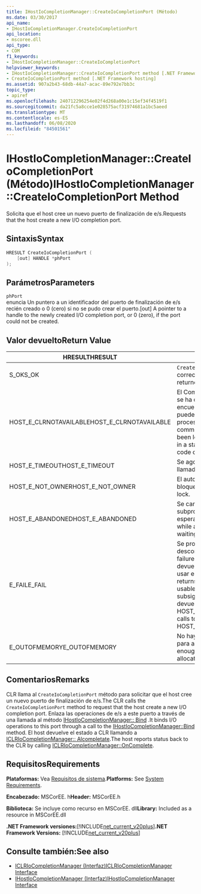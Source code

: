 ```yaml
---
title: IHostIoCompletionManager::CreateIoCompletionPort (Método)
ms.date: 03/30/2017
api_name:
- IHostIoCompletionManager.CreateIoCompletionPort
api_location:
- mscoree.dll
api_type:
- COM
f1_keywords:
- IHostIoCompletionManager::CreateIoCompletionPort
helpviewer_keywords:
- IHostIoCompletionManager::CreateIoCompletionPort method [.NET Framework hosting]
- CreateIoCompletionPort method [.NET Framework hosting]
ms.assetid: 907a2b43-68db-44a7-acac-89e792e7bb3c
topic_type:
- apiref
ms.openlocfilehash: 240712296254e02f4d268a00e1c15ef34f4519f1
ms.sourcegitcommit: da21fc5a8cce1e028575acf31974681a1bc5aeed
ms.translationtype: MT
ms.contentlocale: es-ES
ms.lasthandoff: 06/08/2020
ms.locfileid: "84501561"
---
```

# <a name="ihostiocompletionmanagercreateiocompletionport-method"></a><span data-ttu-id="22d95-102">IHostIoCompletionManager::CreateIoCompletionPort (Método)</span><span class="sxs-lookup"><span data-stu-id="22d95-102">IHostIoCompletionManager::CreateIoCompletionPort Method</span></span>
<span data-ttu-id="22d95-103">Solicita que el host cree un nuevo puerto de finalización de e/s.</span><span class="sxs-lookup"><span data-stu-id="22d95-103">Requests that the host create a new I/O completion port.</span></span>  
  
## <a name="syntax"></a><span data-ttu-id="22d95-104">Sintaxis</span><span class="sxs-lookup"><span data-stu-id="22d95-104">Syntax</span></span>  
  
```cpp  
HRESULT CreateIoCompletionPort (  
    [out] HANDLE *phPort  
);  
```  
  
## <a name="parameters"></a><span data-ttu-id="22d95-105">Parámetros</span><span class="sxs-lookup"><span data-stu-id="22d95-105">Parameters</span></span>  
 `phPort`  
 <span data-ttu-id="22d95-106">enuncia Un puntero a un identificador del puerto de finalización de e/s recién creado o 0 (cero) si no se pudo crear el puerto.</span><span class="sxs-lookup"><span data-stu-id="22d95-106">[out] A pointer to a handle to the newly created I/O completion port, or 0 (zero), if the port could not be created.</span></span>  
  
## <a name="return-value"></a><span data-ttu-id="22d95-107">Valor devuelto</span><span class="sxs-lookup"><span data-stu-id="22d95-107">Return Value</span></span>  
  
|<span data-ttu-id="22d95-108">HRESULT</span><span class="sxs-lookup"><span data-stu-id="22d95-108">HRESULT</span></span>|<span data-ttu-id="22d95-109">Descripción</span><span class="sxs-lookup"><span data-stu-id="22d95-109">Description</span></span>|  
|-------------|-----------------|  
|<span data-ttu-id="22d95-110">S_OK</span><span class="sxs-lookup"><span data-stu-id="22d95-110">S_OK</span></span>|<span data-ttu-id="22d95-111">`CreateIoCompletionPort`se devolvió correctamente.</span><span class="sxs-lookup"><span data-stu-id="22d95-111">`CreateIoCompletionPort` returned successfully.</span></span>|  
|<span data-ttu-id="22d95-112">HOST_E_CLRNOTAVAILABLE</span><span class="sxs-lookup"><span data-stu-id="22d95-112">HOST_E_CLRNOTAVAILABLE</span></span>|<span data-ttu-id="22d95-113">El Common Language Runtime (CLR) no se ha cargado en un proceso o el CLR se encuentra en un estado en el que no puede ejecutar código administrado ni procesar la llamada correctamente.</span><span class="sxs-lookup"><span data-stu-id="22d95-113">The common language runtime (CLR) has not been loaded into a process, or the CLR is in a state in which it cannot run managed code or process the call successfully.</span></span>|  
|<span data-ttu-id="22d95-114">HOST_E_TIMEOUT</span><span class="sxs-lookup"><span data-stu-id="22d95-114">HOST_E_TIMEOUT</span></span>|<span data-ttu-id="22d95-115">Se agotó el tiempo de espera de la llamada.</span><span class="sxs-lookup"><span data-stu-id="22d95-115">The call timed out.</span></span>|  
|<span data-ttu-id="22d95-116">HOST_E_NOT_OWNER</span><span class="sxs-lookup"><span data-stu-id="22d95-116">HOST_E_NOT_OWNER</span></span>|<span data-ttu-id="22d95-117">El autor de la llamada no posee el bloqueo.</span><span class="sxs-lookup"><span data-stu-id="22d95-117">The caller does not own the lock.</span></span>|  
|<span data-ttu-id="22d95-118">HOST_E_ABANDONED</span><span class="sxs-lookup"><span data-stu-id="22d95-118">HOST_E_ABANDONED</span></span>|<span data-ttu-id="22d95-119">Se canceló un evento mientras un subproceso o fibra bloqueados estaba esperando en él.</span><span class="sxs-lookup"><span data-stu-id="22d95-119">An event was canceled while a blocked thread or fiber was waiting on it.</span></span>|  
|<span data-ttu-id="22d95-120">E_FAIL</span><span class="sxs-lookup"><span data-stu-id="22d95-120">E_FAIL</span></span>|<span data-ttu-id="22d95-121">Se produjo un error grave desconocido.</span><span class="sxs-lookup"><span data-stu-id="22d95-121">An unknown catastrophic failure occurred.</span></span> <span data-ttu-id="22d95-122">Cuando un método devuelve E_FAIL, CLR ya no se puede usar en el proceso.</span><span class="sxs-lookup"><span data-stu-id="22d95-122">When a method returns E_FAIL, the CLR is no longer usable within the process.</span></span> <span data-ttu-id="22d95-123">Las llamadas subsiguientes a métodos de hospedaje devuelven HOST_E_CLRNOTAVAILABLE.</span><span class="sxs-lookup"><span data-stu-id="22d95-123">Subsequent calls to hosting methods return HOST_E_CLRNOTAVAILABLE.</span></span>|  
|<span data-ttu-id="22d95-124">E_OUTOFMEMORY</span><span class="sxs-lookup"><span data-stu-id="22d95-124">E_OUTOFMEMORY</span></span>|<span data-ttu-id="22d95-125">No hay suficiente memoria disponible para asignar el recurso solicitado.</span><span class="sxs-lookup"><span data-stu-id="22d95-125">Not enough memory was available to allocate the requested resource.</span></span>|  
  
## <a name="remarks"></a><span data-ttu-id="22d95-126">Comentarios</span><span class="sxs-lookup"><span data-stu-id="22d95-126">Remarks</span></span>  
 <span data-ttu-id="22d95-127">CLR llama al `CreateIoCompletionPort` método para solicitar que el host cree un nuevo puerto de finalización de e/s.</span><span class="sxs-lookup"><span data-stu-id="22d95-127">The CLR calls the `CreateIoCompletionPort` method to request that the host create a new I/O completion port.</span></span> <span data-ttu-id="22d95-128">Enlaza las operaciones de e/s a este puerto a través de una llamada al método [IHostIoCompletionManager:: Bind](ihostiocompletionmanager-bind-method.md) .</span><span class="sxs-lookup"><span data-stu-id="22d95-128">It binds I/O operations to this port through a call to the [IHostIoCompletionManager::Bind](ihostiocompletionmanager-bind-method.md) method.</span></span> <span data-ttu-id="22d95-129">El host devuelve el estado a CLR llamando a [ICLRIoCompletionManager:: Alcompletate](iclriocompletionmanager-oncomplete-method.md).</span><span class="sxs-lookup"><span data-stu-id="22d95-129">The host reports status back to the CLR by calling [ICLRIoCompletionManager::OnComplete](iclriocompletionmanager-oncomplete-method.md).</span></span>  
  
## <a name="requirements"></a><span data-ttu-id="22d95-130">Requisitos</span><span class="sxs-lookup"><span data-stu-id="22d95-130">Requirements</span></span>  
 <span data-ttu-id="22d95-131">**Plataformas:** Vea [Requisitos de sistema](../../get-started/system-requirements.md).</span><span class="sxs-lookup"><span data-stu-id="22d95-131">**Platforms:** See [System Requirements](../../get-started/system-requirements.md).</span></span>  
  
 <span data-ttu-id="22d95-132">**Encabezado:** MSCorEE. h</span><span class="sxs-lookup"><span data-stu-id="22d95-132">**Header:** MSCorEE.h</span></span>  
  
 <span data-ttu-id="22d95-133">**Biblioteca:** Se incluye como recurso en MSCorEE. dll</span><span class="sxs-lookup"><span data-stu-id="22d95-133">**Library:** Included as a resource in MSCorEE.dll</span></span>  
  
 <span data-ttu-id="22d95-134">**.NET Framework versiones:**[!INCLUDE[net_current_v20plus](../../../../includes/net-current-v20plus-md.md)]</span><span class="sxs-lookup"><span data-stu-id="22d95-134">**.NET Framework Versions:** [!INCLUDE[net_current_v20plus](../../../../includes/net-current-v20plus-md.md)]</span></span>  
  
## <a name="see-also"></a><span data-ttu-id="22d95-135">Consulte también:</span><span class="sxs-lookup"><span data-stu-id="22d95-135">See also</span></span>

- [<span data-ttu-id="22d95-136">ICLRIoCompletionManager (Interfaz)</span><span class="sxs-lookup"><span data-stu-id="22d95-136">ICLRIoCompletionManager Interface</span></span>](iclriocompletionmanager-interface.md)
- [<span data-ttu-id="22d95-137">IHostIoCompletionManager (Interfaz)</span><span class="sxs-lookup"><span data-stu-id="22d95-137">IHostIoCompletionManager Interface</span></span>](ihostiocompletionmanager-interface.md)
